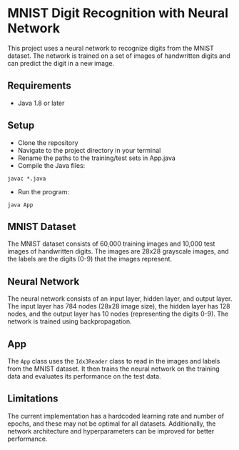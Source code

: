 # MNIST Digit Recognition with Neural Network

This project uses a neural network to recognize digits from the MNIST dataset. The network is trained on a set of images of handwritten digits and can predict the digit in a new image.

## Requirements

- Java 1.8 or later

## Setup

- Clone the repository
- Navigate to the project directory in your terminal
- Rename the paths to the training/test sets in App.java
- Compile the Java files:

```javac *.java```

- Run the program:

```java App```

## MNIST Dataset

The MNIST dataset consists of 60,000 training images and 10,000 test images of handwritten digits. The images are 28x28 grayscale images, and the labels are the digits (0-9) that the images represent.

## Neural Network

The neural network consists of an input layer, hidden layer, and output layer. The input layer has 784 nodes (28x28 image size), the hidden layer has 128 nodes, and the output layer has 10 nodes (representing the digits 0-9). The network is trained using backpropagation.

## App

The `App` class uses the `Idx3Reader` class to read in the images and labels from the MNIST dataset. It then trains the neural network on the training data and evaluates its performance on the test data.

## Limitations

The current implementation has a hardcoded learning rate and number of epochs, and these may not be optimal for all datasets. Additionally, the network architecture and hyperparameters can be improved for better performance.
